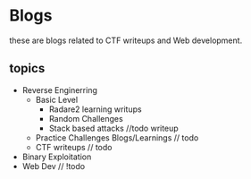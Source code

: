 # Blogs
these are blogs related to CTF writeups and Web development.


## topics 
- Reverse  Enginerring
   - Basic Level
     - Radare2 learning writups
     - Random Challenges 
     - Stack based attacks  //todo writeup
   - Practice Challenges Blogs/Learnings // todo
   - CTF writeups // todo
- Binary Exploitation
- Web Dev // !todo
